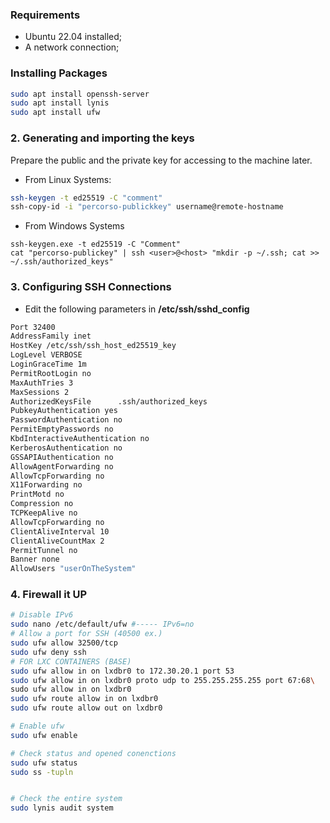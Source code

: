 ### Requirements

- Ubuntu 22.04 installed;
- A network connection;
### Installing Packages

```bash
sudo apt install openssh-server
sudo apt install lynis
sudo apt install ufw
```

### 2. Generating and importing the keys

Prepare the public and the private key for accessing to the machine later.

- From Linux Systems:
```bash
ssh-keygen -t ed25519 -C "comment"
ssh-copy-id -i "percorso-publickkey" username@remote-hostname
```

- From Windows Systems
```pwsh
ssh-keygen.exe -t ed25519 -C "Comment"
cat "percorso-publickey" | ssh <user>@<host> "mkdir -p ~/.ssh; cat >> ~/.ssh/authorized_keys"
```


### 3. Configuring SSH Connections

- Edit the following parameters in **/etc/ssh/sshd_config**
```bash
Port 32400
AddressFamily inet
HostKey /etc/ssh/ssh_host_ed25519_key
LogLevel VERBOSE
LoginGraceTime 1m
PermitRootLogin no
MaxAuthTries 3
MaxSessions 2
AuthorizedKeysFile      .ssh/authorized_keys
PubkeyAuthentication yes
PasswordAuthentication no
PermitEmptyPasswords no
KbdInteractiveAuthentication no
KerberosAuthentication no
GSSAPIAuthentication no
AllowAgentForwarding no
AllowTcpForwarding no
X11Forwarding no
PrintMotd no
Compression no
TCPKeepAlive no
AllowTcpForwarding no
ClientAliveInterval 10
ClientAliveCountMax 2
PermitTunnel no
Banner none
AllowUsers "userOnTheSystem"
```
### 4. Firewall it UP
```bash
# Disable IPv6 
sudo nano /etc/default/ufw #----- IPv6=no
# Allow a port for SSH (40500 ex.)
sudo ufw allow 32500/tcp
sudo ufw deny ssh
# FOR LXC CONTAINERS (BASE)
sudo ufw allow in on lxdbr0 to 172.30.20.1 port 53
sudo ufw allow in on lxdbr0 proto udp to 255.255.255.255 port 67:68\
sudo ufw allow in on lxdbr0
sudo ufw route allow in on lxdbr0
sudo ufw route allow out on lxdbr0

# Enable ufw
sudo ufw enable

# Check status and opened conenctions
sudo ufw status
sudo ss -tupln


# Check the entire system
sudo lynis audit system

```